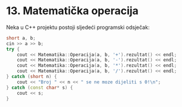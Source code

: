 # 13. Matematička operacija

Neka u C++ projektu postoji sljedeći programski odsječak:

```cpp
short a, b; 
cin >> a >> b; 
try { 
	cout << Matematika::Operacija(a, b, '+').rezultat() << endl;
	cout << Matematika::Operacija(a, b, '-').rezultat() << endl;
	cout << Matematika::Operacija(a, b, '*').rezultat() << endl;
	cout << Matematika::Operacija(a, b, '/').rezultat() << endl;
} catch (short n) { 
	cout << "Broj " << n << " se ne moze dijeliti s 0!\n"; 
} catch (const char* s) { 
	cout << s;
} 
```
